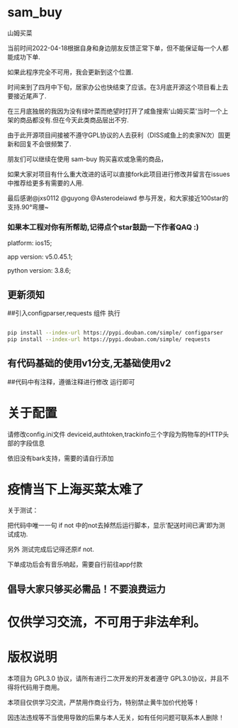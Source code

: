 # sam_buy
山姆买菜

当前时间2022-04-18根据自身和身边朋友反馈正常下单，但不能保证每一个人都能成功下单.

如果此程序完全不可用，我会更新到这个位置.

时间来到了四月中下旬，居家办公也快结束了应该。在3月底开源这个项目看上去要接近尾声了.

在三月底独居的我因为没有绿叶菜而绝望时打开了咸鱼搜索'山姆买菜'当时一个上架的商品都没有.但在今天此类商品层出不穷.

由于此开源项目间接被不遵守GPL协议的人去获利（DISS咸鱼上的卖家N次）固更新和回复不会很频繁了.

朋友们可以继续在使用 sam-buy 购买喜欢或急需的商品，

如果大家对项目有什么重大改进的话可以直接fork此项目进行修改并留言在issues中推荐给更多有需要的人用.

最后感谢@jxs0112 @guyong @Asterodeiawd 参与开发，和大家接近100star的支持.90°弯腰~

### 如果本工程对你有所帮助,记得点个star鼓励一下作者QAQ :)

platform: ios15;

app version: v5.0.45.1;

python version: 3.8.6;

## 更新须知
##引入configparser,requests 组件
执行
```bash

pip install --index-url https://pypi.douban.com/simple/ configparser
pip install --index-url https://pypi.douban.com/simple/ requests

```

## 有代码基础的使用v1分支,无基础使用v2
##代码中有注释，遵循注释进行修改 运行即可

# 关于配置
请修改config.ini文件
deviceid,authtoken,trackinfo三个字段为购物车的HTTP头部的字段信息

依旧没有bark支持，需要的请自行添加

# 疫情当下上海买菜太难了


关于测试：

把代码中唯一一句 if not 中的not去掉然后运行脚本，显示'配送时间已满'即为测试成功.

另外 测试完成后记得还原if not.

下单成功后会有音乐响起，需要自行前往app付款


## 倡导大家只够买必需品！不要浪费运力

# 仅供学习交流，不可用于非法牟利。

# 版权说明

本项目为 GPL3.0 协议，请所有进行二次开发的开发者遵守 GPL3.0协议，并且不得将代码用于商用。

本项目仅供学习交流，严禁用作商业行为，特别禁止黄牛加价代抢等！

因违法违规等不当使用导致的后果与本人无关，如有任何问题可联系本人删除！
